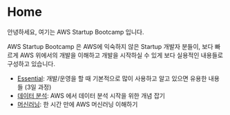 # Home

안녕하세요, 여기는 AWS Startup Bootcamp 입니다.

AWS Startup Bootcamp 은 AWS에 익숙하지 않은 Startup 개발자 분들이, 보다 빠르게 AWS 위에서의 개발을 이해하고 개발을 시작하실 수 있게 보다 실용적인 내용들로 구성하고 있습니다.

* [Essential](essential/undefined.md): 개발/운영을 할 때 기본적으로 많이 사용하고 알고 있으면 유용한 내용들 (3일 과정)
* [데이터 분석](aws-ai-ml/analytics.md): AWS 에서 데이터 분석 시작을 위한 개념 잡기
* [머신러닝](undefined/aws.md): 한 시간 만에 AWS 머신러닝 이해하기

